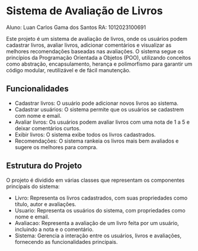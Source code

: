 # Sistema de Avaliação de Livros
Aluno: Luan Carlos Gama dos Santos
RA: 1012023100691

Este projeto é um sistema de avaliação de livros, onde os usuários podem cadastrar livros, avaliar livros, adicionar comentários e visualizar as melhores recomendações baseadas nas avaliações. O sistema segue os princípios da Programação Orientada a Objetos (POO), utilizando conceitos como abstração, encapsulamento, herança e polimorfismo para garantir um código modular, reutilizável e de fácil manutenção.

## Funcionalidades

- Cadastrar livros: O usuário pode adicionar novos livros ao sistema.
- Cadastrar usuários: O sistema permite que os usuários se cadastrem com nome e email.
- Avaliar livros: Os usuários podem avaliar livros com uma nota de 1 a 5 e deixar comentários curtos.
- Exibir livros: O sistema exibe todos os livros cadastrados.
- Recomendações: O sistema rankeia os livros mais bem avaliados e sugere os melhores para compra.

## Estrutura do Projeto

O projeto é dividido em várias classes que representam os componentes principais do sistema:

- Livro: Representa os livros cadastrados, com suas propriedades como título, autor e avaliações.
- Usuario: Representa os usuários do sistema, com propriedades como nome e email.
- Avaliacao: Representa a avaliação de um livro feita por um usuário, incluindo a nota e o comentário.
- Sistema: Gerencia a interação entre os usuários, livros e avaliações, fornecendo as funcionalidades principais.

